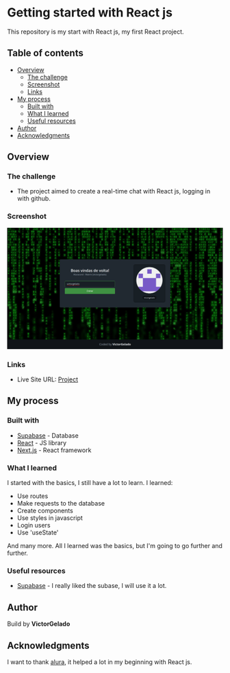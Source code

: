 # Getting started with React js

This repository is my start with React js, my first React project.

## Table of contents

- [Overview](#overview)
  - [The challenge](#the-challenge)
  - [Screenshot](#screenshot)
  - [Links](#links)
- [My process](#my-process)
  - [Built with](#built-with)
  - [What I learned](#what-i-learned)
  - [Useful resources](#useful-resources)
- [Author](#author)
- [Acknowledgments](#acknowledgments)

## Overview

### The challenge

- The project aimed to create a real-time chat with React js, logging in with github.

### Screenshot

![image-preview](./printscreen.png)

### Links

- Live Site URL: [Project](https://start-reactjs.vercel.app/)

## My process

### Built with

- [Supabase](https://supabase.com/) - Database
- [React](https://reactjs.org/) - JS library
- [Next.js](https://nextjs.org/) - React framework

### What I learned

I started with the basics, I still have a lot to learn. I learned:
- Use routes
- Make requests to the database
- Create components
- Use styles in javascript
- Login users
- Use 'useState'

And many more. All I learned was the basics, but I'm going to go further and further.

### Useful resources

- [Supabase](https://supabase.com/) - I really liked the subase, I will use it a lot.

## Author

Build by **VictorGelado**

## Acknowledgments

I want to thank [alura](https://alura.com.br/), it helped a lot in my beginning with React js.
